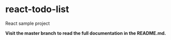 # react-todo-list
React sample project

**Visit the master branch to read the full documentation in the README.md.**
